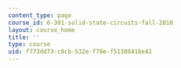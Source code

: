 ```yaml
---
content_type: page
course_id: 6-301-solid-state-circuits-fall-2010
layout: course_home
title: ''
type: course
uid: f773dd73-c8cb-532e-f78e-f5130841be41
---
```

